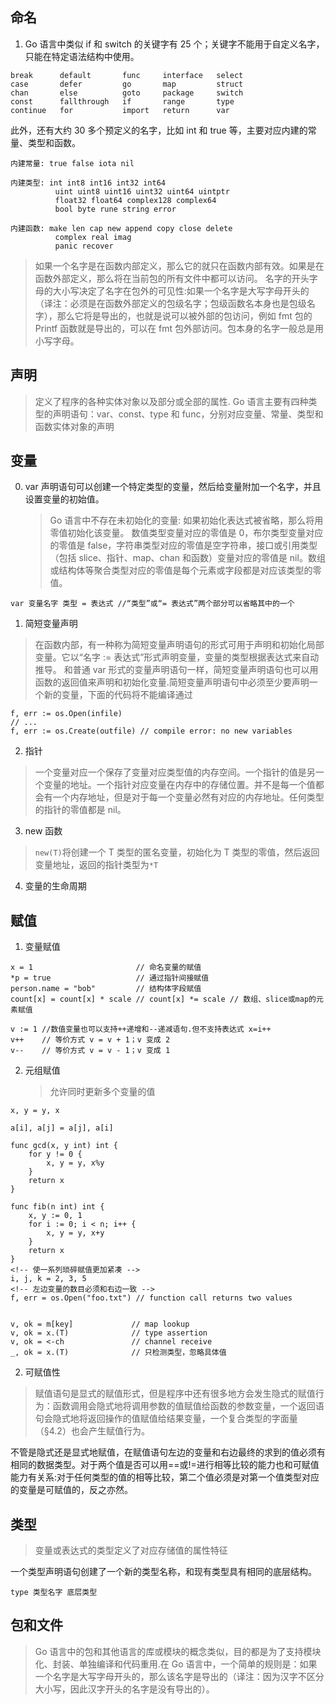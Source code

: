 ## 命名

1. Go 语言中类似 if 和 switch 的关键字有 25 个；关键字不能用于自定义名字，只能在特定语法结构中使用。

```
break      default       func     interface   select
case       defer         go       map         struct
chan       else          goto     package     switch
const      fallthrough   if       range       type
continue   for           import   return      var
```

此外，还有大约 30 多个预定义的名字，比如 int 和 true 等，主要对应内建的常量、类型和函数。

```
内建常量: true false iota nil

内建类型: int int8 int16 int32 int64
          uint uint8 uint16 uint32 uint64 uintptr
          float32 float64 complex128 complex64
          bool byte rune string error

内建函数: make len cap new append copy close delete
          complex real imag
          panic recover
```

> 如果一个名字是在函数内部定义，那么它的就只在函数内部有效。如果是在函数外部定义，那么将在当前包的所有文件中都可以访问。
> 名字的开头字母的大小写决定了名字在包外的可见性:如果一个名字是大写字母开头的（译注：必须是在函数外部定义的包级名字；包级函数名本身也是包级名字），那么它将是导出的，也就是说可以被外部的包访问，例如 fmt 包的 Printf 函数就是导出的，可以在 fmt 包外部访问。包本身的名字一般总是用小写字母。

## 声明

> 定义了程序的各种实体对象以及部分或全部的属性. Go 语言主要有四种类型的声明语句：var、const、type 和 func，分别对应变量、常量、类型和函数实体对象的声明

## 变量

0. var 声明语句可以创建一个特定类型的变量，然后给变量附加一个名字，并且设置变量的初始值。
   > Go 语言中不存在未初始化的变量: 如果初始化表达式被省略，那么将用零值初始化该变量。 数值类型变量对应的零值是 0，布尔类型变量对应的零值是 false，字符串类型对应的零值是空字符串，接口或引用类型（包括 slice、指针、map、chan 和函数）变量对应的零值是 nil。数组或结构体等聚合类型对应的零值是每个元素或字段都是对应该类型的零值。

```
var 变量名字 类型 = 表达式 //“类型”或“= 表达式”两个部分可以省略其中的一个
```

1. 简短变量声明

> 在函数内部，有一种称为简短变量声明语句的形式可用于声明和初始化局部变量。它以“名字 := 表达式”形式声明变量，变量的类型根据表达式来自动推导。
> 和普通 var 形式的变量声明语句一样，简短变量声明语句也可以用函数的返回值来声明和初始化变量.简短变量声明语句中必须至少要声明一个新的变量，下面的代码将不能编译通过

```
f, err := os.Open(infile)
// ...
f, err := os.Create(outfile) // compile error: no new variables
```

2. 指针

> 一个变量对应一个保存了变量对应类型值的内存空间。一个指针的值是另一个变量的地址。一个指针对应变量在内存中的存储位置。并不是每一个值都会有一个内存地址，但是对于每一个变量必然有对应的内存地址。任何类型的指针的零值都是 nil。

3. new 函数

> `new(T)`将创建一个 T 类型的匿名变量，初始化为 T 类型的零值，然后返回变量地址，返回的指针类型为`*T`

4. 变量的生命周期

## 赋值

1. 变量赋值

```
x = 1                       // 命名变量的赋值
*p = true                   // 通过指针间接赋值
person.name = "bob"         // 结构体字段赋值
count[x] = count[x] * scale // count[x] *= scale // 数组、slice或map的元素赋值

v := 1 //数值变量也可以支持++递增和--递减语句.但不支持表达式 x=i++
v++    // 等价方式 v = v + 1；v 变成 2
v--    // 等价方式 v = v - 1；v 变成 1
```

2. 元组赋值
   > 允许同时更新多个变量的值

```
x, y = y, x

a[i], a[j] = a[j], a[i]

func gcd(x, y int) int {
    for y != 0 {
        x, y = y, x%y
    }
    return x
}

func fib(n int) int {
    x, y := 0, 1
    for i := 0; i < n; i++ {
        x, y = y, x+y
    }
    return x
}
<!-- 使一系列琐碎赋值更加紧凑 -->
i, j, k = 2, 3, 5
<!-- 左边变量的数目必须和右边一致 -->
f, err = os.Open("foo.txt") // function call returns two values


v, ok = m[key]             // map lookup
v, ok = x.(T)              // type assertion
v, ok = <-ch               // channel receive
_, ok = x.(T)              // 只检测类型，忽略具体值
```

2. 可赋值性

> 赋值语句是显式的赋值形式，但是程序中还有很多地方会发生隐式的赋值行为：函数调用会隐式地将调用参数的值赋值给函数的参数变量，一个返回语句会隐式地将返回操作的值赋值给结果变量，一个复合类型的字面量（§4.2）也会产生赋值行为。

不管是隐式还是显式地赋值，在赋值语句左边的变量和右边最终的求到的值必须有相同的数据类型。对于两个值是否可以用==或!=进行相等比较的能力也和可赋值能力有关系:对于任何类型的值的相等比较，第二个值必须是对第一个值类型对应的变量是可赋值的，反之亦然。

## 类型

> 变量或表达式的类型定义了对应存储值的属性特征

一个类型声明语句创建了一个新的类型名称，和现有类型具有相同的底层结构。

```
type 类型名字 底层类型
```

## 包和文件

> Go 语言中的包和其他语言的库或模块的概念类似，目的都是为了支持模块化、封装、单独编译和代码重用.在 Go 语言中，一个简单的规则是：如果一个名字是大写字母开头的，那么该名字是导出的（译注：因为汉字不区分大小写，因此汉字开头的名字是没有导出的）。
